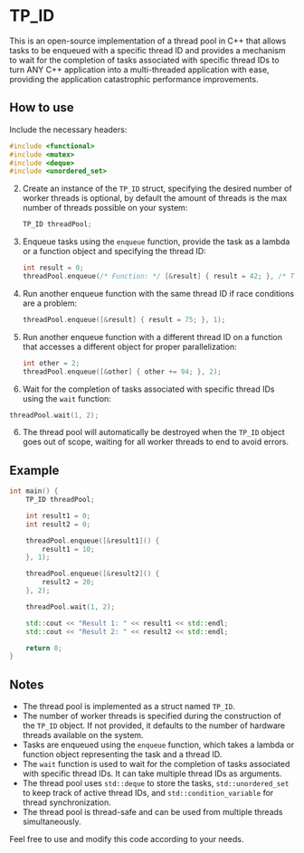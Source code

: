 # TP_ID

This is an open-source implementation of a thread pool in C++ that allows tasks to be enqueued with a specific thread ID and provides a mechanism to wait for the completion of tasks associated with specific thread IDs to turn ANY C++ application into a multi-threaded application with ease, providing the application catastrophic performance improvements.

## How to use
Include the necessary headers:
   ```cpp
   #include <functional>
   #include <mutex>
   #include <deque>
   #include <unordered_set>
   ```

2. Create an instance of the `TP_ID` struct, specifying the desired number of worker threads is optional, by default the amount of threads is the max number of threads possible on your system:
   ```cpp
   TP_ID threadPool;
   ```

3. Enqueue tasks using the `enqueue` function, provide the task as a lambda or a function object and specifying the thread ID:
   ```cpp
   int result = 0;
   threadPool.enqueue(/* Function: */ [&result] { result = 42; }, /* Thread ID: */ 1);
   ```

4. Run another enqueue function with the same thread ID if race conditions are a problem:
   ```cpp
   threadPool.enqueue([&result] { result = 75; }, 1);
   ```
5. Run another enqueue function with a different thread ID on a function that accesses a different object for proper parallelization:
   ```cpp
   int other = 2;
   threadPool.enqueue([&other] { other += 94; }, 2);
   ```
6.  Wait for the completion of tasks associated with specific thread IDs using the `wait` function:
   ```cpp
   threadPool.wait(1, 2);
   ```
6. The thread pool will automatically be destroyed when the `TP_ID` object goes out of scope, waiting for all worker threads to end to avoid errors.

## Example

```cpp
int main() {
    TP_ID threadPool;

    int result1 = 0;
    int result2 = 0;

    threadPool.enqueue([&result1]() {
        result1 = 10;
    }, 1);

    threadPool.enqueue([&result2]() {
        result2 = 20;
    }, 2);

    threadPool.wait(1, 2);

    std::cout << "Result 1: " << result1 << std::endl;
    std::cout << "Result 2: " << result2 << std::endl;

    return 0;
}
```

## Notes

- The thread pool is implemented as a struct named `TP_ID`.
- The number of worker threads is specified during the construction of the `TP_ID` object. If not provided, it defaults to the number of hardware threads available on the system.
- Tasks are enqueued using the `enqueue` function, which takes a lambda or function object representing the task and a thread ID.
- The `wait` function is used to wait for the completion of tasks associated with specific thread IDs. It can take multiple thread IDs as arguments.
- The thread pool uses `std::deque` to store the tasks, `std::unordered_set` to keep track of active thread IDs, and `std::condition_variable` for thread synchronization.
- The thread pool is thread-safe and can be used from multiple threads simultaneously.

Feel free to use and modify this code according to your needs.
